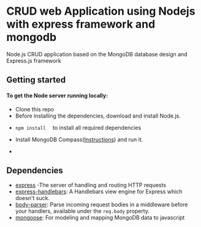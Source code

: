 # CRUD web Application using Nodejs with express framework and mongodb

Node.js CRUD application based on the MongoDB database design and Express.js framework

## Getting started
#### To get the Node server running locally:
- Clone this repo
- Before installing the dependencies, download and install Node.js.
  
 * ```npm install  ``` to install all required dependencies

* Install MongoDB Compass([Instructions](https://www.mongodb.com/products/compass)) and run it.
* 
## Dependencies
* [express](https://www.npmjs.com/package/express) -The server of handling and routing HTTP requests
* [express-handlebars](https://www.npmjs.com/package/express-handlebars): A Handlebars view engine for Express which doesn't suck.
* [body-parser](https://www.npmjs.com/package/body-parser): Parse incoming request bodies in a middleware before your handlers, available under the ```req.body``` property.
* [mongoose](https://www.npmjs.com/package/mongoose): For modeling and mapping MongoDB data to javascript
